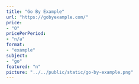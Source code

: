 ```yaml
---
title: "Go By Example"
url: "https://gobyexample.com/"
price: 
- "0"
pricePerPeriod: 
- "n/a"
format: 
- "example"
subject: 
- "go"
featured: "n"
picture: "../../public/static/go-by-example.png"
---
```

